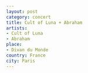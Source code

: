 ```yaml
---
layout: post
category: concert
title: Cult of Luna + Abraham
artists: 
- Cult of Luna
- Abraham
place: 
- Divan du Monde
country: France
city: Paris
---
```


